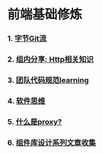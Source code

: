 # 前端基础修炼
### 1. [字节Git流](https://github.com/PaulChess/fe-basic/issues/1)
### 2. [组内分享: Http相关知识](https://github.com/PaulChess/fe-basic/issues/2)
### 3. [团队代码规范learning](https://github.com/PaulChess/fe-basic/issues/3)
### 4. [软件思维](https://github.com/PaulChess/fe-basic/issues/4)
### 5. [什么是proxy?](https://github.com/PaulChess/fe-basic/issues/5)
### 6. [组件库设计系列文章收集](https://github.com/PaulChess/fe-basic/issues/6)
